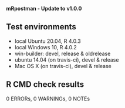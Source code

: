 **mRpostman - Update to v1.0.0**

## Test environments
* local Ubuntu 20.04, R 4.0.3
* local Windows 10, R 4.0.2
* win-builder: devel, release & oldrelease
* ubuntu 14.04 (on travis-ci), devel & release
* Mac OS X (on travis-ci), devel & release

## R CMD check results
0 ERRORs, 0 WARNINGs, 0 NOTEs
